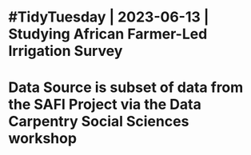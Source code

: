 # #TidyTuesday | 2023-06-13 | Studying African Farmer-Led Irrigation Survey
# Data Source is subset of data from the SAFI Project via the Data Carpentry Social Sciences workshop

